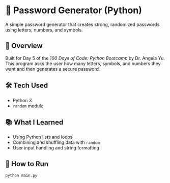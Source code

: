 
# 🔐 Password Generator (Python)

A simple password generator that creates strong, randomized passwords using letters, numbers, and symbols.

## 📌 Overview

Built for Day 5 of the *100 Days of Code: Python Bootcamp* by Dr. Angela Yu. This program asks the user how many letters, symbols, and numbers they want and then generates a secure password.

## 🛠️ Tech Used

- Python 3
- `random` module

## 📚 What I Learned

- Using Python lists and loops
- Combining and shuffling data with `random`
- User input handling and string formatting

## 🚀 How to Run

```bash
python main.py
